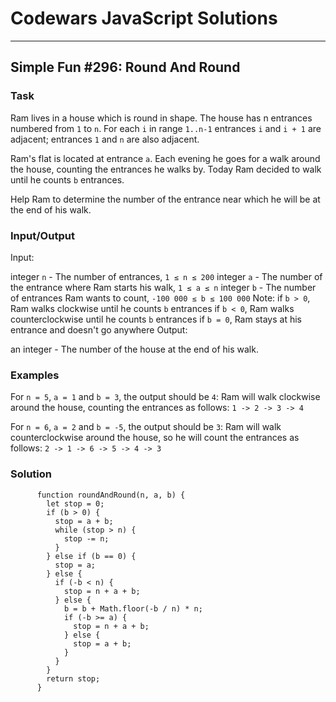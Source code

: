 # Codewars JavaScript Solutions

---

## Simple Fun #296: Round And Round

### Task

Ram lives in a house which is round in shape. The house has n entrances numbered from `1` to `n`. For each `i` in range `1..n-1` entrances `i` and `i + 1` are adjacent; entrances `1` and `n` are also adjacent.

Ram's flat is located at entrance `a`. Each evening he goes for a walk around the house, counting the entrances he walks by. Today Ram decided to walk until he counts `b` entrances.

Help Ram to determine the number of the entrance near which he will be at the end of his walk.

### Input/Output

Input:

integer `n` - The number of entrances, `1 ≤ n ≤ 200`
integer `a` - The number of the entrance where Ram starts his walk, `1 ≤ a ≤ n`
integer `b` - The number of entrances Ram wants to count, `-100 000 ≤ b ≤ 100 000`
Note:
if `b > 0`, Ram walks clockwise until he counts `b` entrances
if `b < 0`, Ram walks counterclockwise until he counts `b` entrances
if `b = 0`, Ram stays at his entrance and doesn't go anywhere
Output:

an integer - The number of the house at the end of his walk.

### Examples

For `n = 5`, `a = 1` and `b = 3`, the output should be `4`: Ram will walk clockwise around the house, counting the entrances as follows: `1 -> 2 -> 3 -> 4`

For `n = 6`, `a = 2` and `b = -5`, the output should be `3`: Ram will walk counterclockwise around the house, so he will count the entrances as follows: `2 -> 1 -> 6 -> 5 -> 4 -> 3`

### Solution

```
      function roundAndRound(n, a, b) {
        let stop = 0;
        if (b > 0) {
          stop = a + b;
          while (stop > n) {
            stop -= n;
          }
        } else if (b == 0) {
          stop = a;
        } else {
          if (-b < n) {
            stop = n + a + b;
          } else {
            b = b + Math.floor(-b / n) * n;
            if (-b >= a) {
              stop = n + a + b;
            } else {
              stop = a + b;
            }
          }
        }
        return stop;
      }
```
